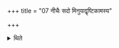 +++
title = "07 नीचैः सदो मिनुयाद्वृष्टिकामस्य"

+++

<details><summary>थिते</summary>

नीचैः सदो मिनुयाद्वृष्टिकामस्य । उच्चैरवृष्टिकामस्येत्येके ७
</details>

